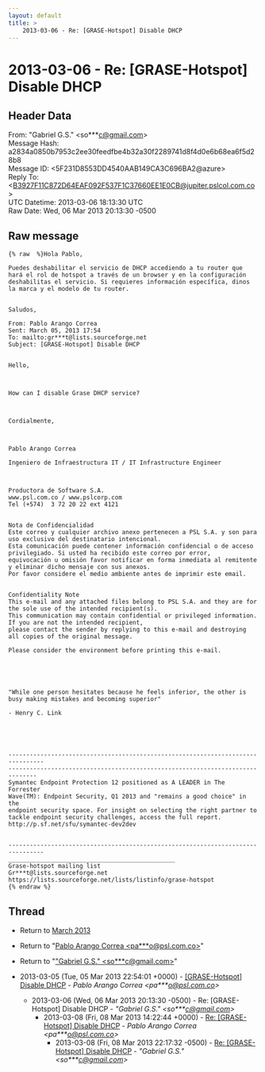 ```yaml
---
layout: default
title: >
    2013-03-06 - Re: [GRASE-Hotspot] Disable DHCP
---
```


# 2013-03-06 - Re: [GRASE-Hotspot] Disable DHCP

## Header Data

From: "Gabriel G.S." \<so***c@gmail.com\><br>
Message Hash: a2834a0850b7953c2ee30feedfbe4b32a30f2289741d8f4d0e6b68ea6f5d28b8<br>
Message ID: \<5F231D8553DD4540AAB149CA3C696BA2@azure\><br>
Reply To: \<B3927F11C872D64EAF092F537F1C37660EE1E0CB@jupiter.pslcol.com.co\><br>
UTC Datetime: 2013-03-06 18:13:30 UTC<br>
Raw Date: Wed, 06 Mar 2013 20:13:30 -0500<br>

## Raw message

```
{% raw  %}Hola Pablo,

Puedes deshabilitar el servicio de DHCP accediendo a tu router que hará el rol de hotspot a través de un browser y en la configuración deshabilitas el servicio. Si requieres información específica, dinos la marca y el modelo de tu router.


Saludos,

From: Pablo Arango Correa 
Sent: March 05, 2013 17:54
To: mailto:gr***t@lists.sourceforge.net 
Subject: [GRASE-Hotspot] Disable DHCP

 
Hello,

 

How can I disable Grase DHCP service?

 

Cordialmente,

 

Pablo Arango Correa

Ingeniero de Infraestructura IT / IT Infrastructure Engineer



Productora de Software S.A.
www.psl.com.co / www.pslcorp.com
Tel (+574)  3 72 20 22 ext 4121


Nota de Confidencialidad
Este correo y cualquier archivo anexo pertenecen a PSL S.A. y son para uso exclusivo del destinatario intencional.
Esta comunicación puede contener información confidencial o de acceso privilegiado. Si usted ha recibido este correo por error,
equivocación u omisión favor notificar en forma inmediata al remitente y eliminar dicho mensaje con sus anexos.
Por favor considere el medio ambiente antes de imprimir este email.


Confidentiality Note
This e-mail and any attached files belong to PSL S.A. and they are for the sole use of the intended recipient(s).
This communication may contain confidential or privileged information. If you are not the intended recipient,
please contact the sender by replying to this e-mail and destroying all copies of the original message.

Please consider the environment before printing this e-mail.

 

 

"While one person hesitates because he feels inferior, the other is busy making mistakes and becoming superior"

- Henry C. Link

 



--------------------------------------------------------------------------------
------------------------------------------------------------------------------
Symantec Endpoint Protection 12 positioned as A LEADER in The Forrester  
Wave(TM): Endpoint Security, Q1 2013 and "remains a good choice" in the  
endpoint security space. For insight on selecting the right partner to 
tackle endpoint security challenges, access the full report. 
http://p.sf.net/sfu/symantec-dev2dev 


--------------------------------------------------------------------------------
_______________________________________________
Grase-hotspot mailing list
Gr***t@lists.sourceforge.net
https://lists.sourceforge.net/lists/listinfo/grase-hotspot
{% endraw %}
```

## Thread

+ Return to [March 2013](/archive/2013/03)

+ Return to "[Pablo Arango Correa <pa***o<span>@</span>psl.com.co>](/authors/pa___o_at_psl_com_co)"
+ Return to "["Gabriel G.S." <so***c<span>@</span>gmail.com>](/authors/so___c_at_gmail_com)"

+ 2013-03-05 (Tue, 05 Mar 2013 22:54:01 +0000) - [[GRASE-Hotspot] Disable DHCP](/archive/2013/03/9f2677dfff441b3af3a68794c50cdc9615b7c1ac037d37e890982ea5504b75a0) - _Pablo Arango Correa \<pa***o@psl.com.co\>_
  + 2013-03-06 (Wed, 06 Mar 2013 20:13:30 -0500) - Re: [GRASE-Hotspot] Disable DHCP - _"Gabriel G.S." \<so***c@gmail.com\>_
    + 2013-03-08 (Fri, 08 Mar 2013 14:22:44 +0000) - [Re: [GRASE-Hotspot] Disable DHCP](/archive/2013/03/839ec3b5a91bf429a0210ba21748181fa803639285c1b82b00ad4f5c8c05f74e) - _Pablo Arango Correa \<pa***o@psl.com.co\>_
      + 2013-03-08 (Fri, 08 Mar 2013 22:17:32 -0500) - [Re: [GRASE-Hotspot] Disable DHCP](/archive/2013/03/52fee9411a59b19721f3c3fa3ecdb4260b304efa09344964fb8fd0b55c8c95d5) - _"Gabriel G.S." \<so***c@gmail.com\>_

